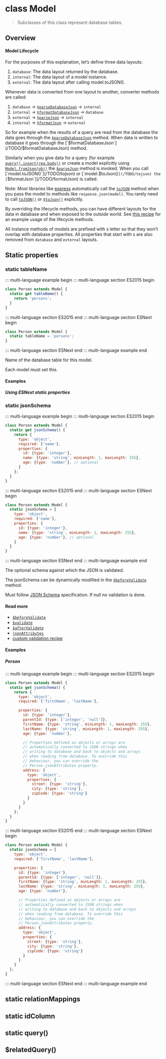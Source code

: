 
# class Model

> Subclasses of this class represent database tables.

## Overview

#### Model Lifecycle

For the purposes of this explanation, let’s define three data layouts:

1. `database`: The data layout returned by the database.
1. `internal`: The data layout of a model instance.
1. `external`: The data layout after calling model.toJSON().

Whenever data is converted from one layout to another, converter methods are called:

1. `database` -> [`$parseDatabaseJson`](/TODO/$parseDatabsaeJson) -> `internal`
1. `internal` -> [`$formatDatabaseJson`](/TODO/$formatDatabaseJson) -> `database`
1. `external` -> [`$parseJson`](/TODO/$parseJson) -> `internal`
1. `internal` -> [`$formatJson`](/TODO/$formatJson) -> `external`

So for example when the results of a query are read from the database the data goes through the [`$parseDatabaseJson`](/TODO/$parseDatabaseJson) method. When data is written to database it goes through the [`$formatDatabaseJson`](/TODO/$formatDatabaseJson) method.

Similarly when you give data for a query (for example [`query().insert(req.body))`](/TODO/insert) or create a model explicitly using [`Model.fromJson(obj)`](/TODO/fromjson) the [`$parseJson`](/TODO/$parseJson) method is invoked. When you call [`model.toJSON()`](/TODO/tojson) or [`model.$toJson()`](/TODO/tojson) the [`$formatJson`](/TODO/formatJson) is called.

Note: Most libraries like [express](http://expressjs.com/en/index.html) automatically call the [`toJSON`](/TODO/tojson/) method when you pass the model to methods like `response.json(model)`. You rarely need to call [`toJSON()`](/TODO/tojson) or [`$toJson()`](/TODO/$tojson) explicitly.

By overriding the lifecycle methods, you can have different layouts for the data in database and when exposed to the outside world. See [this recipe](/TODO/map-column-names-to-different-property-names) for an example usage of the lifecycle methods.

All instance methods of models are prefixed with `$` letter so that they won’t overlap with database properties. All properties that start with `$` are also removed from `database` and `external` layouts.

## Static properties

### static tableName

<!-- The first simple example before the description -->

::: multi-language example begin
::: multi-language section ES2015 begin
```js
class Person extends Model {
  static get tableName() {
    return 'persons';
  }
}
```
::: multi-language section ES2015 end
::: multi-language section ESNext begin
```js
class Person extends Model {
  static tableName = 'persons';
}
```
::: multi-language section ESNext end
::: multi-language example end


Name of the database table for this model.

Each model must set this.

<!-- Rest of the examples after under #### Examples header -->
#### Examples

##### Using ESNext static properties


### static jsonSchema


::: multi-language example begin
::: multi-language section ES2015 begin

```js
class Person extends Model {
  static get jsonSchema() {
    return {
      type: 'object',
      required: ['name'],
      properties: {
        id: {type: 'integer'},
        name: {type: 'string', minLength: 1, maxLength: 255},
        age: {type: 'number'}, // optional
      }
    };
  }
}
```
::: multi-language section ES2015 end
::: multi-language section ESNext begin

```js
class Person extends Model {
  static jsonSchema = {
    type: 'object',
    required: ['name'],
    properties: {
      id: {type: 'integer'},
      name: {type: 'string', minLength: 1, maxLength: 255},
      age: {type: 'number'}, // optional
    }
  }
}
```
::: multi-language section ESNext end
::: multi-language example end

The optional schema against which the JSON is validated.

The jsonSchema can be dynamically modified in the [`$beforeValidate`](/TODO/$beforevalidate) method.

Must follow [JSON Schema](http://json-schema.org) specification. If null no validation is done.

#### Read more

* [`$beforeValidate`](/TODO/$beforevalidate)
* [`$validate`](/TODO/$validate)
* [`$afterValidate`](/TODO/$aftervalidate)
* [`jsonAttributes`](/TODO/jsonattributes)
* [custom validation recipe](/TODO/custom-validation)

#### Examples

##### Person

::: multi-language example begin
::: multi-language section ES2015 begin
```js
class Person extends Model {
  static get jsonSchema() {
    return {
      type: 'object',
      required: ['firstName', 'lastName'],

      properties: {
        id: {type: 'integer'},
        parentId: {type: ['integer', 'null']},
        firstName: {type: 'string', minLength: 1, maxLength: 255},
        lastName: {type: 'string', minLength: 1, maxLength: 255},
        age: {type: 'number'},

        // Properties defined as objects or arrays are
        // automatically converted to JSON strings when
        // writing to database and back to objects and arrays
        // when reading from database. To override this
        // behaviour, you can override the
        // Person.jsonAttributes property.
        address: {
          type: 'object',
          properties: {
            street: {type: 'string'},
            city: {type: 'string'},
            zipCode: {type: 'string'}
          }
        }
      }
    };
  }
}
```
::: multi-language section ES2015 end
::: multi-language section ESNext begin
```js
class Person extends Model {
  static jsonSchema = {
    type: 'object',
    required: ['firstName', 'lastName'],

    properties: {
      id: {type: 'integer'},
      parentId: {type: ['integer', 'null']},
      firstName: {type: 'string', minLength: 1, maxLength: 255},
      lastName: {type: 'string', minLength: 1, maxLength: 255},
      age: {type: 'number'},

      // Properties defined as objects or arrays are
      // automatically converted to JSON strings when
      // writing to database and back to objects and arrays
      // when reading from database. To override this
      // behaviour, you can override the
      // Person.jsonAttributes property.
      address: {
        type: 'object',
        properties: {
          street: {type: 'string'},
          city: {type: 'string'},
          zipCode: {type: 'string'}
        }
      }
    }
  };
}
```

::: multi-language section ESNext end
::: multi-language example end

## static relationMappings

<!-- static properties like this -->
## static idColumn

<!-- static methods like this -->
## static query()

<!-- Instance methods like this -->
## $relatedQuery()
